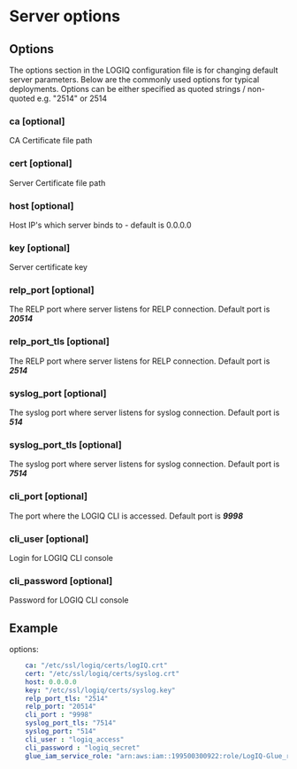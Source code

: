 # Server options

## Options

The options section in the LOGIQ configuration file is for changing default server parameters. Below are the commonly used options for typical deployments. Options can be either specified as quoted strings / non-quoted e.g. "2514" or 2514

### ca \[optional]

CA Certificate file path

### cert \[optional]

Server Certificate file path

### host \[optional]

Host IP's which server binds to - default is 0.0.0.0

### key \[optional]

Server certificate key

### relp\_port \[optional]

The RELP port where server listens for RELP connection. Default port is _**20514**_

### **relp\_port\_tls** \[optional]

The RELP port where server listens for RELP connection. Default port is _**2514**_

### syslog\_port \[optional]

The syslog port where server listens for syslog connection. Default port is _**514**_

### **syslog\_port\_tls** \[optional]

The syslog port where server listens for syslog connection. Default port is _**7514**_

### cli\_port \[optional]

The port where the LOGIQ CLI is accessed. Default port is _**9998**_

### cli\_user \[optional]

Login for LOGIQ CLI console

### cli\_password \[optional]

Password for LOGIQ CLI console

## Example

options:

```yaml
    ca: "/etc/ssl/logiq/certs/logIQ.crt"
    cert: "/etc/ssl/logiq/certs/syslog.crt"
    host: 0.0.0.0
    key: "/etc/ssl/logiq/certs/syslog.key"
    relp_port_tls: "2514"
    relp_port: "20514"
    cli_port : "9998"
    syslog_port_tls: "7514"
    syslog_port: "514"
    cli_user : "logiq_access"
    cli_password : "logiq_secret"
    glue_iam_service_role: "arn:aws:iam::199500300922:role/LogIQ-Glue_role"
```
